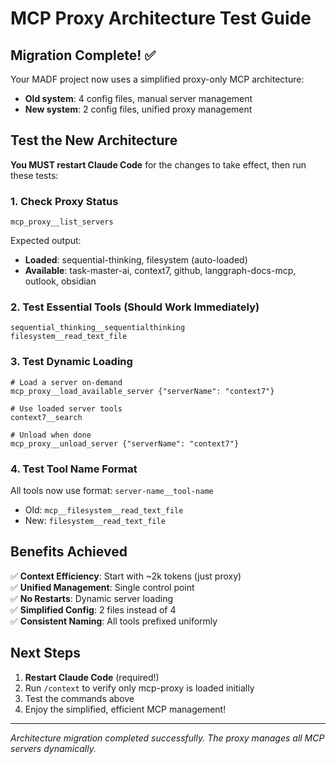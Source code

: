 # MCP Proxy Architecture Test Guide

## Migration Complete! ✅

Your MADF project now uses a simplified proxy-only MCP architecture:

- **Old system**: 4 config files, manual server management
- **New system**: 2 config files, unified proxy management

## Test the New Architecture

**You MUST restart Claude Code** for the changes to take effect, then run these tests:

### 1. Check Proxy Status
```
mcp_proxy__list_servers
```
Expected output:
- **Loaded**: sequential-thinking, filesystem (auto-loaded)
- **Available**: task-master-ai, context7, github, langgraph-docs-mcp, outlook, obsidian

### 2. Test Essential Tools (Should Work Immediately)
```
sequential_thinking__sequentialthinking
filesystem__read_text_file
```

### 3. Test Dynamic Loading
```
# Load a server on-demand
mcp_proxy__load_available_server {"serverName": "context7"}

# Use loaded server tools
context7__search

# Unload when done
mcp_proxy__unload_server {"serverName": "context7"}
```

### 4. Test Tool Name Format
All tools now use format: `server-name__tool-name`
- Old: `mcp__filesystem__read_text_file`
- New: `filesystem__read_text_file`

## Benefits Achieved

✅ **Context Efficiency**: Start with ~2k tokens (just proxy)  
✅ **Unified Management**: Single control point  
✅ **No Restarts**: Dynamic server loading  
✅ **Simplified Config**: 2 files instead of 4  
✅ **Consistent Naming**: All tools prefixed uniformly  

## Next Steps

1. **Restart Claude Code** (required!)
2. Run `/context` to verify only mcp-proxy is loaded initially
3. Test the commands above
4. Enjoy the simplified, efficient MCP management!

---

*Architecture migration completed successfully. The proxy manages all MCP servers dynamically.*